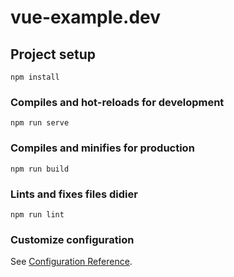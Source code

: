 # vue-example.dev

## Project setup
```
npm install
```

### Compiles and hot-reloads for development
```
npm run serve
```

### Compiles and minifies for production
```
npm run build
```

### Lints and fixes files didier
```
npm run lint
```

### Customize configuration
See [Configuration Reference](https://cli.vuejs.org/config/).
